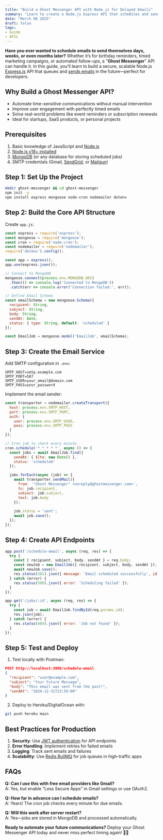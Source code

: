 ```yaml
---
title: "Build a Ghost Messenger API with Node.js for Delayed Emails"
summary: "Learn to create a Node.js Express API that schedules and sends future emails automatically. Step-by-step guide with code examples and best practices."
date: "March 08 2025"
draft: false
tags:
- Guide
- APIs
---
```


**Have you ever wanted to schedule emails to send themselves days, weeks, or even months later?** Whether it’s for birthday reminders, timed marketing campaigns, or automated follow-ups, a "**Ghost Messenger**" API can handle it. In this guide, you’ll learn to build a secure, scalable Node.js [Express.js](https://expressjs.com/en/starter/installing.html) API that queues and [sends emails](https://exonoob.in/blog/setup-project-send-email-in-nodejs-using-nodemailer-and-gmail/) in the future—perfect for developers.

## Why Build a Ghost Messenger API?
- Automate time-sensitive communications without manual intervention
- Improve user engagement with perfectly timed emails
- Solve real-world problems like event reminders or subscription renewals
- Ideal for startups, SaaS products, or personal projects

## Prerequisites
1. Basic knowledge of JavaScript and [Node.js](https://nodejs.org/docs/latest/api/)
2. [Node.js v18+ installed](https://nodejs.org/en/download)
3. [MongoDB](https://mongoosejs.com/docs/guide.html) (or any database for storing scheduled jobs)
4. SMTP credentials (Gmail, [SendGrid](https://sendgrid.com/en-us), or [Mailgun](https://www.mailgun.com/))

## Step 1: Set Up the Project
```bash
mkdir ghost-messenger && cd ghost-messenger
npm init -y
npm install express mongoose node-cron nodemailer dotenv
```

## Step 2: Build the Core API Structure
Create `app.js`:
```javascript
const express = require('express');
const mongoose = require('mongoose');
const cron = require('node-cron');
const nodemailer = require('nodemailer');
require('dotenv').config();

const app = express();
app.use(express.json());

// Connect to MongoDB
mongoose.connect(process.env.MONGODB_URI)
  .then(() => console.log('Connected to MongoDB'))
  .catch(err => console.error('Connection failed:', err));

// Define Email Schema
const emailSchema = new mongoose.Schema({
  recipient: String,
  subject: String,
  body: String,
  sendAt: Date,
  status: { type: String, default: 'scheduled' }
});

const EmailJob = mongoose.model('EmailJob', emailSchema);
```

## Step 3: Create the Email Service
Add SMTP configuration in `.env`:
```env
SMTP_HOST=smtp.example.com
SMTP_PORT=587
SMTP_USER=your_email@domain.com
SMTP_PASS=your_password
```

Implement the email sender:
```javascript
const transporter = nodemailer.createTransport({
  host: process.env.SMTP_HOST,
  port: process.env.SMTP_PORT,
  auth: {
    user: process.env.SMTP_USER,
    pass: process.env.SMTP_PASS
  }
});

// Cron job to check every minute
cron.schedule('* * * * *', async () => {
  const jobs = await EmailJob.find({
    sendAt: { $lte: new Date() },
    status: 'scheduled'
  });

  jobs.forEach(async (job) => {
    await transporter.sendMail({
      from: '"Ghost Messenger" <noreply@ghostmessenger.com>',
      to: job.recipient,
      subject: job.subject,
      text: job.body
    });
    
    job.status = 'sent';
    await job.save();
  });
});
```

## Step 4: Create API Endpoints
```javascript
app.post('/schedule-email', async (req, res) => {
  try {
    const { recipient, subject, body, sendAt } = req.body;
    const newJob = new EmailJob({ recipient, subject, body, sendAt });
    await newJob.save();
    res.status(201).json({ message: 'Email scheduled successfully', id: newJob._id });
  } catch (error) {
    res.status(500).json({ error: 'Scheduling failed' });
  }
});

app.get('/jobs/:id', async (req, res) => {
  try {
    const job = await EmailJob.findById(req.params.id);
    res.json(job);
  } catch (error) {
    res.status(404).json({ error: 'Job not found' });
  }
});
```

## Step 5: Test and Deploy
1. Test locally with Postman:
```json
POST http://localhost:3000/schedule-email
{
  "recipient": "user@example.com",
  "subject": "Your Future Message",
  "body": "This email was sent from the past!",
  "sendAt": "2024-12-31T23:59:00"
}
```

2. Deploy to Heroku/DigitalOcean with:
```bash
git push heroku main
```

## Best Practices for Production
1. **Security**: Use [JWT authentication](https://exonoob.in/blog/session-vs-jwt-authentication-in-expressjs/#2-jwt-authentication-explained) for API endpoints
2. **Error Handling**: Implement retries for failed emails
3. **Logging**: Track sent emails and failures
4. **Scalability**: Use [Redis BullMQ](https://docs.bullmq.io/) for job queues in high-traffic apps

## FAQs
**Q: Can I use this with free email providers like Gmail?**  
A: Yes, but enable "Less Secure Apps" in Gmail settings or use OAuth2.

**Q: How far in advance can I schedule emails?**  
A: Years! The cron job checks every minute for due emails.

**Q: Will this work after server restart?**  
A: Yes—jobs are stored in MongoDB and processed automatically.

**Ready to automate your future communications?** Deploy your Ghost Messenger API today and never miss perfect timing again! 👻📨